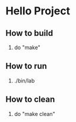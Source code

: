 # Hello Project
## How to build

1. do "make"

## How to run

1. ./bin/lab

## How to clean

1. do "make clean"
